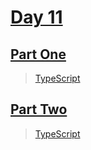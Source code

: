 # [Day 11](https://adventofcode.com/2023/day/11)

## [Part One](https://adventofcode.com/2023/day/11#part1)

> [TypeScript](/solutions/typescript/2023/11/src/p1.ts)

## [Part Two](https://adventofcode.com/2023/day/11#part2)

> [TypeScript](/solutions/typescript/2023/11/src/p2.ts)
